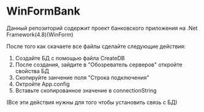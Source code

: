 # WinFormBank

Данный репозиторий содержит проект банковского приложения на .Net Framework(4.8)(WinForm)




После того как скачаете все файлы сделайте следующие действия:

1) Создайте БД с помощью файла CreateDB
2) После создания, зайдите в "Обозреватель серверов" откройте свойства БД
3) Скопируйте занчение поля "Строка подключения"
4) Октройте App.config
5) Вставьте скопированное значение в connectionString

(Все эти действия нужны для того чтобы установить связь с БД)
